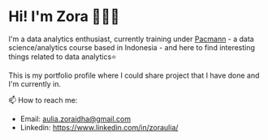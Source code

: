 # Hi! I'm Zora 👋👩‍💻

I'm a data analytics enthusiast, currently training under <a href="https://pacmann.io/">Pacmann</a> - a data science/analytics course based in Indonesia - and here to find interesting things related to data analytics⭐

This is my portfolio profile where I could share project that I have done and I'm currently in.

📫 How to reach me:
- Email: aulia.zoraidha@gmail.com
- Linkedin: https://www.linkedin.com/in/zoraulia/
